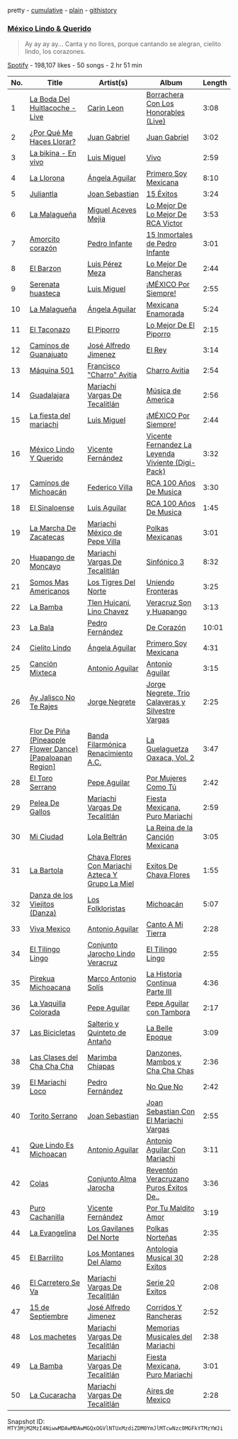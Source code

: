 pretty - [cumulative](/playlists/cumulative/37i9dQZF1DX1dJrNuyDEgy.md) - [plain](/playlists/plain/37i9dQZF1DX1dJrNuyDEgy) - [githistory](https://github.githistory.xyz/mackorone/spotify-playlist-archive/blob/main/playlists/plain/37i9dQZF1DX1dJrNuyDEgy)

### [México Lindo & Querido](https://open.spotify.com/playlist/37i9dQZF1DX1dJrNuyDEgy)

> Ay ay ay ay..\. Canta y no llores, porque cantando se alegran, cielito lindo, los corazones.

[Spotify](https://open.spotify.com/user/spotify) - 198,107 likes - 50 songs - 2 hr 51 min

| No. | Title | Artist(s) | Album | Length |
|---|---|---|---|---|
| 1 | [La Boda Del Huitlacoche \- Live](https://open.spotify.com/track/1Tcm4Qi0lbzXofH11MIzJs) | [Carin Leon](https://open.spotify.com/artist/66ihevNkSYNzRAl44dx6jJ) | [Borrachera Con Los Honorables \(Live\)](https://open.spotify.com/album/6dvpGPwp36h1DYPUbp2dmv) | 3:08 |
| 2 | [¿Por Qué Me Haces Llorar?](https://open.spotify.com/track/68pE8830rWrd5LSSfKcRqn) | [Juan Gabriel](https://open.spotify.com/artist/2MRBDr0crHWE5JwPceFncq) | [Juan Gabriel](https://open.spotify.com/album/43k4po9vUTVv54kNCBXWcT) | 3:02 |
| 3 | [La bikina \- En vivo](https://open.spotify.com/track/1jxO9AwMqYynDsuMWKrPvi) | [Luis Miguel](https://open.spotify.com/artist/2nszmSgqreHSdJA3zWPyrW) | [Vivo](https://open.spotify.com/album/2GtCBgC1SYeeb8fcxGWCLo) | 2:59 |
| 4 | [La Llorona](https://open.spotify.com/track/7L3borCR5Izc7zJjFpjjhh) | [Ángela Aguilar](https://open.spotify.com/artist/3abT87tqQ4Q5PA5nw6CYyH) | [Primero Soy Mexicana](https://open.spotify.com/album/5OoN6koPuuOLo9xRuF6gXh) | 8:10 |
| 5 | [Juliantla](https://open.spotify.com/track/7vrIweMapxdothM6NNPYy5) | [Joan Sebastian](https://open.spotify.com/artist/7FsRH5bw8iWpSbMX1G7xf1) | [15 Éxitos](https://open.spotify.com/album/28S0SWEBQrVLIOjvewF5n2) | 3:24 |
| 6 | [La Malagueña](https://open.spotify.com/track/3ffFEGNAioJPjFYAruekiT) | [Miguel Aceves Mejia](https://open.spotify.com/artist/23XJNT1Hb35h3ZCDl7lpWY) | [Lo Mejor De Lo Mejor De RCA Victor](https://open.spotify.com/album/2PactlWmapDE3PmauHBEPo) | 3:53 |
| 7 | [Amorcito corazón](https://open.spotify.com/track/73WX2V6JVfyQYYIG3K76i8) | [Pedro Infante](https://open.spotify.com/artist/7y33enVLfDvft6HGNmcxdV) | [15 Inmortales de Pedro Infante](https://open.spotify.com/album/0EUGqkj07wWx27XADAq3Ba) | 3:01 |
| 8 | [El Barzon](https://open.spotify.com/track/3WALh4MuKxt00oJO7vSrjk) | [Luis Pérez Meza](https://open.spotify.com/artist/1njDUvTLxvzE1QO8wN39eT) | [Lo Mejor De Rancheras](https://open.spotify.com/album/1byRtvyAmS4gGeTbSRCwv8) | 2:44 |
| 9 | [Serenata huasteca](https://open.spotify.com/track/2y3C3tWoNictZWuOuUtDuO) | [Luis Miguel](https://open.spotify.com/artist/2nszmSgqreHSdJA3zWPyrW) | [¡MÉXICO Por Siempre!](https://open.spotify.com/album/46FkZmwdxnGPVXUTTfhche) | 2:55 |
| 10 | [La Malagueña](https://open.spotify.com/track/5yL9T1WK7fY0SFjnvSfima) | [Ángela Aguilar](https://open.spotify.com/artist/3abT87tqQ4Q5PA5nw6CYyH) | [Mexicana Enamorada](https://open.spotify.com/album/6mkOolBljGoPHJAvsI7deX) | 5:24 |
| 11 | [El Taconazo](https://open.spotify.com/track/1k8LMNtT8hsd4cPVwYchyX) | [El Piporro](https://open.spotify.com/artist/2RDCFdmJvNbGQBILkTvF5q) | [Lo Mejor De El Piporro](https://open.spotify.com/album/7Fk73SIehkIrO2uoo1L643) | 2:15 |
| 12 | [Caminos de Guanajuato](https://open.spotify.com/track/2NYtb44MFHpDadBfNFcQXd) | [José Alfredo Jimenez](https://open.spotify.com/artist/2T06whb4s6UiufL1j5Qtz9) | [El Rey](https://open.spotify.com/album/6ugwfm6B8ToDlJndtQJ7jf) | 3:14 |
| 13 | [Máquina 501](https://open.spotify.com/track/1wRF1D054vNvDga8dRfCdn) | [Francisco "Charro" Avitia](https://open.spotify.com/artist/4avWq3MJ9MS6TiIHrnymok) | [Charro Avitia](https://open.spotify.com/album/1Y848NgqzkOr28SfcBshmV) | 2:54 |
| 14 | [Guadalajara](https://open.spotify.com/track/7bqkK6DMlXwcIHbSzLq1xx) | [Mariachi Vargas De Tecalitlán](https://open.spotify.com/artist/0JTujDbHVqhWAGl06aaW78) | [Música de America](https://open.spotify.com/album/3NoSCNr4O7hKlpibE7HiRR) | 2:56 |
| 15 | [La fiesta del mariachi](https://open.spotify.com/track/6tiY3rQJZ8m1SYDm2h6bJJ) | [Luis Miguel](https://open.spotify.com/artist/2nszmSgqreHSdJA3zWPyrW) | [¡MÉXICO Por Siempre!](https://open.spotify.com/album/46FkZmwdxnGPVXUTTfhche) | 2:44 |
| 16 | [México Lindo Y Querido](https://open.spotify.com/track/2r5HpO5yuhGHR0xDw7FTBr) | [Vicente Fernández](https://open.spotify.com/artist/4PPoI9LuYeFX8V674Z1R6l) | [Vicente Fernandez La Leyenda Viviente \(Digi\-Pack\)](https://open.spotify.com/album/4N6NKru01oIgqTQ3MovJXW) | 3:32 |
| 17 | [Caminos de Michoacán](https://open.spotify.com/track/01N7WLJxshd4dDhK7f3WVe) | [Federico Villa](https://open.spotify.com/artist/79LwwKFdbXN9RoZAKefN7u) | [RCA 100 Años De Musica](https://open.spotify.com/album/6z4CaiYZEhfmIzHbxfYNxA) | 3:30 |
| 18 | [El Sinaloense](https://open.spotify.com/track/0bxa8kZpLhhxg9ATooV3yQ) | [Luis Aguilar](https://open.spotify.com/artist/4vazE48JBgn7Q7itFsfFVx) | [RCA 100 Años De Musica](https://open.spotify.com/album/439PoHmgdLpwc6LOF66FwH) | 1:45 |
| 19 | [La Marcha De Zacatecas](https://open.spotify.com/track/2CNm9DuATGZtLcb7R9dxfi) | [Mariachi México de Pepe Villa](https://open.spotify.com/artist/2pTMHhbToqVd0nXzEiwaRz) | [Polkas Mexicanas](https://open.spotify.com/album/38xZkah2e5R45YCihrw5Wg) | 3:01 |
| 20 | [Huapango de Moncayo](https://open.spotify.com/track/6sRcmTzalGYAERH18Nkqo6) | [Mariachi Vargas De Tecalitlán](https://open.spotify.com/artist/0JTujDbHVqhWAGl06aaW78) | [Sinfónico 3](https://open.spotify.com/album/5r6kbcr9qtGnpUo9uBqWwq) | 8:32 |
| 21 | [Somos Mas Americanos](https://open.spotify.com/track/1grsm6TpzFbgxXEVa2PmmS) | [Los Tigres Del Norte](https://open.spotify.com/artist/3hYtANQYrE6pd2PbtEyTIy) | [Uniendo Fronteras](https://open.spotify.com/album/4dxX1ds6pw2Rqf2NIFPT4C) | 3:25 |
| 22 | [La Bamba](https://open.spotify.com/track/51EcnaX9uGBFYdBpMThgEs) | [Tlen Huicani](https://open.spotify.com/artist/47dC2tIVeFjNtRXcCE53O8), [Lino Chavez](https://open.spotify.com/artist/0mE18DYrJBKMJdDBSUc3Jn) | [Veracruz Son y Huapango](https://open.spotify.com/album/7nrQ2LRqb5N0fFtW4rrPJD) | 3:13 |
| 23 | [La Bala](https://open.spotify.com/track/2Z5fIjiXs9mewTPp2hvVTR) | [Pedro Fernández](https://open.spotify.com/artist/24dYJ8P3YuFihvMcElFUWh) | [De Corazón](https://open.spotify.com/album/76fRflWFFHxPUIc0qKnmDo) | 10:01 |
| 24 | [Cielito Lindo](https://open.spotify.com/track/3sfUcduHHcJ32O2bIVAxCM) | [Ángela Aguilar](https://open.spotify.com/artist/3abT87tqQ4Q5PA5nw6CYyH) | [Primero Soy Mexicana](https://open.spotify.com/album/5OoN6koPuuOLo9xRuF6gXh) | 4:31 |
| 25 | [Canción Mixteca](https://open.spotify.com/track/5JNNjvunaFiUT56W8GRs80) | [Antonio Aguilar](https://open.spotify.com/artist/0PN0fbe41KbuzlRYnoajNm) | [Antonio Aguilar](https://open.spotify.com/album/7Ed2u1RL16YZTKbew4O6HS) | 3:15 |
| 26 | [Ay Jalisco No Te Rajes](https://open.spotify.com/track/4euwnQbnoDNtXQ5LKNb07t) | [Jorge Negrete](https://open.spotify.com/artist/4W5RbLZybsLfAzE7QqdibE) | [Jorge Negrete, Trio Calaveras y Silvestre Vargas](https://open.spotify.com/album/2QV8SOTtZ3APYWXwBjpNy8) | 2:25 |
| 27 | [Flor De Piña \(Pineapple Flower Dance\) \[Papaloapan Region\]](https://open.spotify.com/track/4Wu1DCxgNeZUKJvLXrhhv9) | [Banda Filarmónica Renacimiento A.C.](https://open.spotify.com/artist/6fUdU059sewWQ0BcsVOkec) | [La Guelaguetza Oaxaca, Vol\. 2](https://open.spotify.com/album/6ih0vpYKKHWJA7Sm9eYM2L) | 3:47 |
| 28 | [El Toro Serrano](https://open.spotify.com/track/1OimeC3g4x7yH50XQFggPm) | [Pepe Aguilar](https://open.spotify.com/artist/03Yb3iBy9GCifXiATEFcit) | [Por Mujeres Como Tú](https://open.spotify.com/album/1i8KV89uJq08T3MTNEELgL) | 2:42 |
| 29 | [Pelea De Gallos](https://open.spotify.com/track/0KwhNYri6THMAYVpTBhOCj) | [Mariachi Vargas De Tecalitlán](https://open.spotify.com/artist/0JTujDbHVqhWAGl06aaW78) | [Fiesta Mexicana‚ Puro Mariachi](https://open.spotify.com/album/7bM47G8J24pQah2NMDmXFo) | 2:59 |
| 30 | [Mi Ciudad](https://open.spotify.com/track/2YQrtNY04DOuzYWvcu39gq) | [Lola Beltrán](https://open.spotify.com/artist/0qZlB7IX5lWPhlxsayt31p) | [La Reina de la Canción Mexicana](https://open.spotify.com/album/5Vr2JTbPM5X0OC2k2O3ocd) | 3:05 |
| 31 | [La Bartola](https://open.spotify.com/track/0WSgW14LNEGidRni1Qsmr5) | [Chava Flores Con Mariachi Azteca Y Grupo La Miel](https://open.spotify.com/artist/5CCYSxsSV6BmX7Twe0P0PS) | [Exitos De Chava Flores](https://open.spotify.com/album/0PJ1sZj98PPca3SBScQegW) | 1:55 |
| 32 | [Danza de los Viejitos \(Danza\)](https://open.spotify.com/track/6Mck8kESmnb4bh6anpqGSp) | [Los Folkloristas](https://open.spotify.com/artist/2iALv7pTGUwcobl2VPoJPU) | [Michoacán](https://open.spotify.com/album/55p92gjcS6eHUXhQtD8mgY) | 5:07 |
| 33 | [Viva Mexico](https://open.spotify.com/track/6v6FAme3KtLO1wEh5abAzi) | [Antonio Aguilar](https://open.spotify.com/artist/0PN0fbe41KbuzlRYnoajNm) | [Canto A Mi Tierra](https://open.spotify.com/album/5bmZkJbgxYkQHlgGIAs9GK) | 2:28 |
| 34 | [El Tilingo Lingo](https://open.spotify.com/track/1wuWRVyQmOMocqvdKkB2J1) | [Conjunto Jarocho Lindo Veracruz](https://open.spotify.com/artist/1G2qHYmNah4PuOrAAWpwUU) | [El Tilingo Lingo](https://open.spotify.com/album/2CI0buQUSqmtm4a5SccEaD) | 2:55 |
| 35 | [Pirekua Michoacana](https://open.spotify.com/track/2sjvUMD1MEGtiU5CVNWzb0) | [Marco Antonio Solís](https://open.spotify.com/artist/3tJnB0s6c3oXPq1SCCavnd) | [La Historia Continua Parte III](https://open.spotify.com/album/4BaK6FirPB275verCcwNJF) | 4:36 |
| 36 | [La Vaquilla Colorada](https://open.spotify.com/track/1dkkL8fnCxpWtbiem9wuDN) | [Pepe Aguilar](https://open.spotify.com/artist/03Yb3iBy9GCifXiATEFcit) | [Pepe Aguilar con Tambora](https://open.spotify.com/album/7bjdQ2of917fzGwSlME5z9) | 2:17 |
| 37 | [Las Bicicletas](https://open.spotify.com/track/43KGNTOAE6pX5hjqDG7yBg) | [Salterio y Quinteto de Antaño](https://open.spotify.com/artist/2g7uqSdLoBuzN2MAiHlfGQ) | [La Belle Epoque](https://open.spotify.com/album/6yfkDfG0OCtjIVVgjSx03g) | 3:09 |
| 38 | [Las Clases del Cha Cha Cha](https://open.spotify.com/track/0vCBgiJZPjYXwVqVcqy8FR) | [Marimba Chiapas](https://open.spotify.com/artist/4VLiwcutCWaTpmp2BnCjw5) | [Danzones, Mambos y Cha Cha Chas](https://open.spotify.com/album/4PipSu48FG3zqHb249qzgL) | 2:36 |
| 39 | [El Mariachi Loco](https://open.spotify.com/track/2InG1WrLizDf1KUKYLnmIw) | [Pedro Fernández](https://open.spotify.com/artist/24dYJ8P3YuFihvMcElFUWh) | [No Que No](https://open.spotify.com/album/0GuwpNGXt3Kfl0H8lI5wQP) | 2:42 |
| 40 | [Torito Serrano](https://open.spotify.com/track/4BFHo7sWvDEoPErm3aVS9C) | [Joan Sebastian](https://open.spotify.com/artist/7FsRH5bw8iWpSbMX1G7xf1) | [Joan Sebastian Con El Mariachi Vargas](https://open.spotify.com/album/4Cg0XRlaFZkco0rQRP7zGX) | 2:55 |
| 41 | [Que Lindo Es Michoacan](https://open.spotify.com/track/6hD3rxXYjOONoMh4Ox1oz5) | [Antonio Aguilar](https://open.spotify.com/artist/0PN0fbe41KbuzlRYnoajNm) | [Antonio Aguilar Con Mariachi](https://open.spotify.com/album/1HJtciy4pGuqyaHbCp9TEF) | 3:11 |
| 42 | [Colas](https://open.spotify.com/track/00ZarAVrDz8P9UxuLbdFTu) | [Conjunto Alma Jarocha](https://open.spotify.com/artist/7CFjxWuOYDOXtSUdMNfi5f) | [Reventón Veracruzano Puros Éxitos De..](https://open.spotify.com/album/3BKmNEqwNSI8bveYxTGhgh) | 3:36 |
| 43 | [Puro Cachanilla](https://open.spotify.com/track/37Z8i6jx0D7Tw9VBaB1QeL) | [Vicente Fernández](https://open.spotify.com/artist/4PPoI9LuYeFX8V674Z1R6l) | [Por Tu Maldito Amor](https://open.spotify.com/album/4AcCWh1DSsRWGU8fWK70E1) | 3:19 |
| 44 | [La Evangelina](https://open.spotify.com/track/3WsjRAP92a3CXO3WVXpCHZ) | [Los Gavilanes Del Norte](https://open.spotify.com/artist/5kqPT6E1RZlzwDYwYOWFfE) | [Polkas Norteñas](https://open.spotify.com/album/1O5AuiYeEUi1TWQnthPMET) | 2:35 |
| 45 | [El Barrilito](https://open.spotify.com/track/5iraK9LBoyh99QrC0zAbK4) | [Los Montanes Del Alamo](https://open.spotify.com/artist/40KlHX5lSdrxJNQUfpRGVS) | [Antologia Musical 30 Exitos](https://open.spotify.com/album/3go0mP3PiKN06OCMAcryJ7) | 2:28 |
| 46 | [El Carretero Se Va](https://open.spotify.com/track/14hwgXezbZDPcyhq7Zw91D) | [Mariachi Vargas De Tecalitlán](https://open.spotify.com/artist/0JTujDbHVqhWAGl06aaW78) | [Serie 20 Exitos](https://open.spotify.com/album/7n6xNmDEgfcTkO1Jz9G3Py) | 2:08 |
| 47 | [15 de Septiembre](https://open.spotify.com/track/21yxW3iXPbxEpa5FRILbdF) | [José Alfredo Jimenez](https://open.spotify.com/artist/2T06whb4s6UiufL1j5Qtz9) | [Corridos Y Rancheras](https://open.spotify.com/album/0RZ4nhnAHsZeYPtKMX16hf) | 2:52 |
| 48 | [Los machetes](https://open.spotify.com/track/1xSDPL5ae24cnZFDwaIO6z) | [Mariachi Vargas De Tecalitlán](https://open.spotify.com/artist/0JTujDbHVqhWAGl06aaW78) | [Memorias Musicales del Mariachi](https://open.spotify.com/album/6DsXaAZwKKpOP1Lex4jDig) | 2:38 |
| 49 | [La Bamba](https://open.spotify.com/track/5vTCRHPzOIXTPx0Bx6fGhM) | [Mariachi Vargas De Tecalitlán](https://open.spotify.com/artist/0JTujDbHVqhWAGl06aaW78) | [Fiesta Mexicana‚ Puro Mariachi](https://open.spotify.com/album/7bM47G8J24pQah2NMDmXFo) | 3:01 |
| 50 | [La Cucaracha](https://open.spotify.com/track/4b0FVK3GdHI75vdUm8QrHV) | [Mariachi Vargas De Tecalitlán](https://open.spotify.com/artist/0JTujDbHVqhWAGl06aaW78) | [Aires de Mexico](https://open.spotify.com/album/5fMXK7VoIGri38AtHiTzwi) | 2:28 |

Snapshot ID: `MTY3MjM2MzI4NiwwMDAwMDAwMGQxOGVlNTUxMzdiZDM0YmJlMTcwNzc0MGFkYTMzYWJi`
